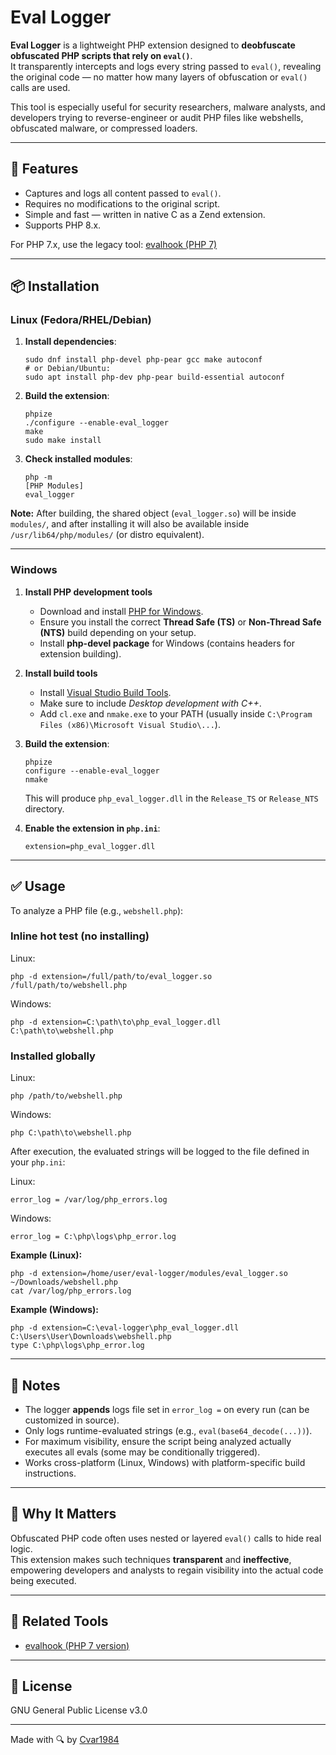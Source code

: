 Eval Logger
===========

**Eval Logger** is a lightweight PHP extension designed to **deobfuscate obfuscated PHP scripts that rely on `eval()`**.  
It transparently intercepts and logs every string passed to `eval()`, revealing the original code — no matter how many layers of obfuscation or `eval()` calls are used.

This tool is especially useful for security researchers, malware analysts, and developers trying to reverse-engineer or audit PHP files like webshells, obfuscated malware, or compressed loaders.

---

🚀 Features
-----------

* Captures and logs all content passed to `eval()`.
* Requires no modifications to the original script.
* Simple and fast — written in native C as a Zend extension.
* Supports PHP 8.x.

For PHP 7.x, use the legacy tool: [evalhook (PHP 7)](https://github.com/Cvar1984/evalhook)

---

📦 Installation
---------------

### Linux (Fedora/RHEL/Debian)

1. **Install dependencies**:

       sudo dnf install php-devel php-pear gcc make autoconf
       # or Debian/Ubuntu:
       sudo apt install php-dev php-pear build-essential autoconf

2. **Build the extension**:

       phpize
       ./configure --enable-eval_logger
       make
       sudo make install

3. **Check installed modules**:

       php -m
       [PHP Modules]
       eval_logger

**Note:** After building, the shared object (`eval_logger.so`) will be inside `modules/`, and after installing it will also be available inside `/usr/lib64/php/modules/` (or distro equivalent).

---

### Windows

1. **Install PHP development tools**  
   - Download and install [PHP for Windows](https://windows.php.net/download/).  
   - Ensure you install the correct **Thread Safe (TS)** or **Non-Thread Safe (NTS)** build depending on your setup.  
   - Install **php-devel package** for Windows (contains headers for extension building).

2. **Install build tools**  
   - Install [Visual Studio Build Tools](https://visualstudio.microsoft.com/visual-cpp-build-tools/).  
   - Make sure to include *Desktop development with C++*.  
   - Add `cl.exe` and `nmake.exe` to your PATH (usually inside `C:\Program Files (x86)\Microsoft Visual Studio\...`).

3. **Build the extension**:

       phpize
       configure --enable-eval_logger
       nmake

   This will produce `php_eval_logger.dll` in the `Release_TS` or `Release_NTS` directory.

4. **Enable the extension in `php.ini`**:

       extension=php_eval_logger.dll

---

✅ Usage
-------

To analyze a PHP file (e.g., `webshell.php`):

### Inline hot test (no installing)

Linux:

    php -d extension=/full/path/to/eval_logger.so /full/path/to/webshell.php

Windows:

    php -d extension=C:\path\to\php_eval_logger.dll C:\path\to\webshell.php

### Installed globally

Linux:

    php /path/to/webshell.php

Windows:

    php C:\path\to\webshell.php

After execution, the evaluated strings will be logged to the file defined in your `php.ini`:

Linux:

    error_log = /var/log/php_errors.log

Windows:

    error_log = C:\php\logs\php_error.log

**Example (Linux):**

    php -d extension=/home/user/eval-logger/modules/eval_logger.so ~/Downloads/webshell.php
    cat /var/log/php_errors.log

**Example (Windows):**

    php -d extension=C:\eval-logger\php_eval_logger.dll C:\Users\User\Downloads\webshell.php
    type C:\php\logs\php_error.log

---

📎 Notes
--------

* The logger **appends** logs file set in `error_log =` on every run (can be customized in source).  
* Only logs runtime-evaluated strings (e.g., `eval(base64_decode(...))`).  
* For maximum visibility, ensure the script being analyzed actually executes all evals (some may be conditionally triggered).  
* Works cross-platform (Linux, Windows) with platform-specific build instructions.  

---

🧠 Why It Matters
-----------------

Obfuscated PHP code often uses nested or layered `eval()` calls to hide real logic.  
This extension makes such techniques **transparent** and **ineffective**, empowering developers and analysts to regain visibility into the actual code being executed.

---

🔗 Related Tools
----------------

* [evalhook (PHP 7 version)](https://github.com/Cvar1984/evalhook)

---

📄 License
----------

GNU General Public License v3.0

---

Made with 🔍 by [Cvar1984](https://github.com/Cvar1984)

